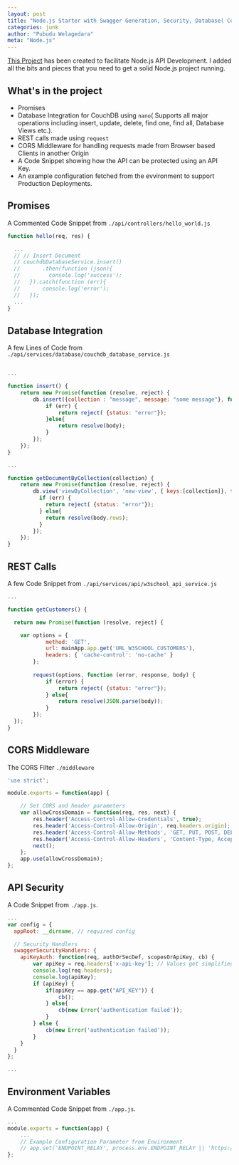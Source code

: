 ```yaml
---
layout: post
title: "Node.js Starter with Swagger Generation, Security, Database( CouchDB) and a CORS Filter"
categories: junk
author: "Pubudu Welagedara"
meta: "Node.js"
---
```


[This Project][source] has been created to facilitate Node.js API Development. I added all the bits and pieces that you need to get a solid Node.js project running.

## What's in the project

- Promises
- Database Integration for CouchDB using `nano`( Supports all major operations including insert, update, delete, find one, find all, Database Views etc.).
- REST calls made using `request`
- CORS Middleware for handling requests made from Browser based Clients in another Origin
- A Code Snippet showing how the API can be protected using an API Key.
- An example configuration fetched from the evvironment to support Production Deployments.

## Promises

A Commented Code Snippet from `./api/controllers/hello_world.js`

```js
function hello(req, res) {

  ...
  // // Insert Document
  // couchdbDatabaseService.insert()
  //       .then(function (json){
  //         console.log('success');
  //   }).catch(function (err){
  //       console.log('error');
  //   }); 
  ...
}

```

## Database Integration

A few Lines of Code from `./api/services/database/couchdb_database_service.js`

```js

...

function insert() {
    return new Promise(function (resolve, reject) {
        db.insert({collection : "message", message: "some message"}, function(err, body, header) {
            if (err) {
                return reject( {status: "error"});
            }else{
                return resolve(body);
            }
        });
    });
}

...

function getDocumentByCollection(collection) {
    return new Promise(function (resolve, reject) {
        db.view('viewByCollection', 'new-view', { keys:[collection]}, function(err, body) {
          if (err) {
            return reject( {status: "error"});
          } else{
            return resolve(body.rows);
          }
        });
    });
}

```

## REST Calls

A few Code Snippet from `./api/services/api/w3school_api_service.js`

```js
...

function getCustomers() {

  return new Promise(function (resolve, reject) {

    var options = { 
            method: 'GET',
            url: mainApp.app.get('URL_W3SCHOOL_CUSTOMERS'),
            headers: { 'cache-control': 'no-cache' } 
        };
        
        request(options, function (error, response, body) {
            if (error) {
                return reject( {status: "error"});
            } else{
                return resolve(JSON.parse(body));
            }
        });
  }); 
}

```

## CORS Middleware

The CORS Filter `./middleware`

```js
'use strict';

module.exports = function(app) {

	// Set CORS and header parameters
	var allowCrossDomain = function(req, res, next) {       
        res.header('Access-Control-Allow-Credentials', true);
        res.header('Access-Control-Allow-Origin', req.headers.origin);
        res.header('Access-Control-Allow-Methods', 'GET, PUT, POST, DELETE, OPTIONS');
        res.header('Access-Control-Allow-Headers', 'Content-Type, Accept');        
        next();
	};
	app.use(allowCrossDomain);
};

```

## API Security

A Code Snippet from `./app.js`.

```js
...
var config = {
  appRoot: __dirname, // required config

  // Security Handlers
  swaggerSecurityHandlers: {
    apiKeyAuth: function(req, authOrSecDef, scopesOrApiKey, cb) {
        var apiKey = req.headers['x-api-key']; // Values get simplified here.
        console.log(req.headers);
        console.log(apiKey);
        if (apiKey) {
            if(apiKey == app.get("API_KEY")) {
                cb();
            } else{
                cb(new Error('authentication failed'));
            }
        } else {
            cb(new Error('authentication failed'));
        }
    }
  }
};

...

```
## Environment Variables

A Commented Code Snippet from `./app.js`.

```js
...
module.exports = function(app) {
	...
	// Example Configuration Parameter from Environment
	// app.set('ENDPOINT_RELAY', process.env.ENDPOINT_RELAY || 'https://b51730ef.ngrok.io/relay');
};
```

[source]: https://github.com/pwelagedara/nodejs-starter




